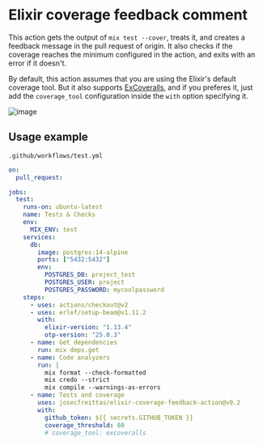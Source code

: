 # Elixir coverage feedback comment

This action gets the output of `mix test --cover`, treats it, and creates a feedback message in the pull request of origin. It also checks if the coverage reaches the minimum configured in the action, and exits with an error if it doesn't.

By default, this action assumes that you are using the Elixir's default coverage tool. But it also supports [ExCoveralls](https://github.com/parroty/excoveralls), and if you preferes it, just add the `coverage_tool` configuration inside the `with` option specifying it.

![image](https://user-images.githubusercontent.com/10376340/173872693-bf42c8b4-92c8-4332-840a-e935fb8cb836.png)

## Usage example

`.github/workflows/test.yml`

```yaml
on:
  pull_request:

jobs:
  test:
    runs-on: ubuntu-latest
    name: Tests & Checks
    env:
      MIX_ENV: test
    services:
      db:
        image: postgres:14-alpine
        ports: ["5432:5432"]
        env:
          POSTGRES_DB: project_test
          POSTGRES_USER: project
          POSTGRES_PASSWORD: mycoolpassword
    steps:
      - uses: actions/checkout@v2
      - uses: erlef/setup-beam@v1.11.2
        with:
          elixir-version: "1.13.4"
          otp-version: "25.0.3"
      - name: Get dependencies
        run: mix deps.get
      - name: Code analyzers
        run: |
          mix format --check-formatted
          mix credo --strict
          mix compile --warnings-as-errors
      - name: Tests and coverage
        uses: josecfreittas/elixir-coverage-feedback-action@v0.2
        with:
          github_token: ${{ secrets.GITHUB_TOKEN }}
          coverage_threshold: 80
          # coverage_tool: excoveralls
```
